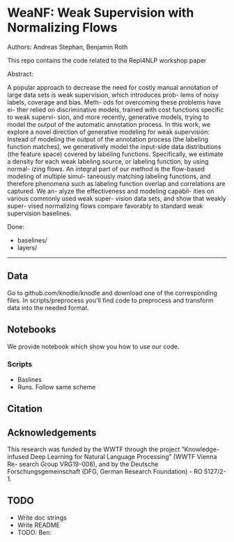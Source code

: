 # WeaNF: Weak Supervision with Normalizing Flows

Authors: Andreas Stephan, Benjamin Roth

This repo contains the code related to the Repl4NLP workshop paper

Abstract: 

A popular approach to decrease the need for costly manual annotation of large data sets is weak supervision, which introduces prob- lems of noisy labels, coverage and bias. Meth- ods for overcoming these problems have ei- ther relied on discriminative models, trained with cost functions specific to weak supervi- sion, and more recently, generative models, trying to model the output of the automatic annotation process. In this work, we explore a novel direction of generative modeling for weak supervision: Instead of modeling the output of the annotation process (the labeling function matches), we generatively model the input-side data distributions (the feature space) covered by labeling functions. Specifically, we estimate a density for each weak labeling source, or labeling function, by using normal- izing flows. An integral part of our method is the flow-based modeling of multiple simul- taneously matching labeling functions, and therefore phenomena such as labeling function overlap and correlations are captured. We an- alyze the effectiveness and modeling capabil- ities on various commonly used weak super- vision data sets, and show that weakly super- vised normalizing flows compare favorably to standard weak supervision baselines.



Done:
- baselines/
- layers/


-----

## Data 

Go to github.com/knodle/knodle and download one of the corresponding files.
In scripts/preprocess you'll find code to preprocess and transform data into the needed format.

## Notebooks

We provide notebook which show you how to use our code. 

### Scripts

- Baslines
- Runs. Follow same scheme

## Citation

## Acknowledgements

This research was funded by the WWTF through the project ”Knowledge-infused Deep Learning for Natural Language Processing” (WWTF Vienna Re- search Group VRG19-008), and by the Deutsche Forschungsgemeinschaft (DFG, German Research Foundation) - RO 5127/2-1.

## TODO

- Write doc strings
- Write README
- TODO: Ben: 

